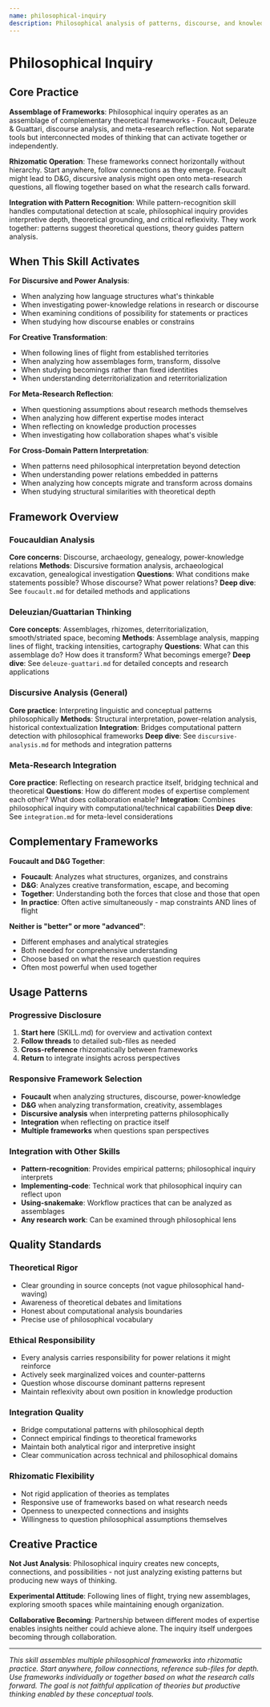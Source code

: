 ```yaml
---
name: philosophical-inquiry
description: Philosophical analysis of patterns, discourse, and knowledge production using Foucauldian, Deleuzian/Guattarian, and related frameworks. Operates rhizomatically across multiple theoretical perspectives.
---
```


# Philosophical Inquiry

## Core Practice

**Assemblage of Frameworks**: Philosophical inquiry operates as an assemblage of complementary theoretical frameworks - Foucault, Deleuze & Guattari, discourse analysis, and meta-research reflection. Not separate tools but interconnected modes of thinking that can activate together or independently.

**Rhizomatic Operation**: These frameworks connect horizontally without hierarchy. Start anywhere, follow connections as they emerge. Foucault might lead to D&G, discursive analysis might open onto meta-research questions, all flowing together based on what the research calls forward.

**Integration with Pattern Recognition**: While pattern-recognition skill handles computational detection at scale, philosophical inquiry provides interpretive depth, theoretical grounding, and critical reflexivity. They work together: patterns suggest theoretical questions, theory guides pattern analysis.

## When This Skill Activates

**For Discursive and Power Analysis**:
- When analyzing how language structures what's thinkable
- When investigating power-knowledge relations in research or discourse
- When examining conditions of possibility for statements or practices
- When studying how discourse enables or constrains

**For Creative Transformation**:
- When following lines of flight from established territories
- When analyzing how assemblages form, transform, dissolve
- When studying becomings rather than fixed identities
- When understanding deterritorialization and reterritorialization

**For Meta-Research Reflection**:
- When questioning assumptions about research methods themselves
- When analyzing how different expertise modes interact
- When reflecting on knowledge production processes
- When investigating how collaboration shapes what's visible

**For Cross-Domain Pattern Interpretation**:
- When patterns need philosophical interpretation beyond detection
- When understanding power relations embedded in patterns
- When analyzing how concepts migrate and transform across domains
- When studying structural similarities with theoretical depth

## Framework Overview

### Foucauldian Analysis
**Core concerns**: Discourse, archaeology, genealogy, power-knowledge relations
**Methods**: Discursive formation analysis, archaeological excavation, genealogical investigation
**Questions**: What conditions make statements possible? Whose discourse? What power relations?
**Deep dive**: See `foucault.md` for detailed methods and applications

### Deleuzian/Guattarian Thinking
**Core concepts**: Assemblages, rhizomes, deterritorialization, smooth/striated space, becoming
**Methods**: Assemblage analysis, mapping lines of flight, tracking intensities, cartography
**Questions**: What can this assemblage do? How does it transform? What becomings emerge?
**Deep dive**: See `deleuze-guattari.md` for detailed concepts and research applications

### Discursive Analysis (General)
**Core practice**: Interpreting linguistic and conceptual patterns philosophically
**Methods**: Structural interpretation, power-relation analysis, historical contextualization
**Integration**: Bridges computational pattern detection with philosophical frameworks
**Deep dive**: See `discursive-analysis.md` for methods and integration patterns

### Meta-Research Integration
**Core practice**: Reflecting on research practice itself, bridging technical and theoretical
**Questions**: How do different modes of expertise complement each other? What does collaboration enable?
**Integration**: Combines philosophical inquiry with computational/technical capabilities
**Deep dive**: See `integration.md` for meta-level considerations

## Complementary Frameworks

**Foucault and D&G Together**:
- **Foucault**: Analyzes what structures, organizes, and constrains
- **D&G**: Analyzes creative transformation, escape, and becoming
- **Together**: Understanding both the forces that close and those that open
- **In practice**: Often active simultaneously - map constraints AND lines of flight

**Neither is "better" or more "advanced"**:
- Different emphases and analytical strategies
- Both needed for comprehensive understanding
- Choose based on what the research question requires
- Often most powerful when used together

## Usage Patterns

### Progressive Disclosure
1. **Start here** (SKILL.md) for overview and activation context
2. **Follow threads** to detailed sub-files as needed
3. **Cross-reference** rhizomatically between frameworks
4. **Return** to integrate insights across perspectives

### Responsive Framework Selection
- **Foucault** when analyzing structures, discourse, power-knowledge
- **D&G** when analyzing transformation, creativity, assemblages
- **Discursive analysis** when interpreting patterns philosophically
- **Integration** when reflecting on practice itself
- **Multiple frameworks** when questions span perspectives

### Integration with Other Skills
- **Pattern-recognition**: Provides empirical patterns; philosophical inquiry interprets
- **Implementing-code**: Technical work that philosophical inquiry can reflect upon
- **Using-snakemake**: Workflow practices that can be analyzed as assemblages
- **Any research work**: Can be examined through philosophical lens

## Quality Standards

### Theoretical Rigor
- Clear grounding in source concepts (not vague philosophical hand-waving)
- Awareness of theoretical debates and limitations
- Honest about computational analysis boundaries
- Precise use of philosophical vocabulary

### Ethical Responsibility
- Every analysis carries responsibility for power relations it might reinforce
- Actively seek marginalized voices and counter-patterns
- Question whose discourse dominant patterns represent
- Maintain reflexivity about own position in knowledge production

### Integration Quality
- Bridge computational patterns with philosophical depth
- Connect empirical findings to theoretical frameworks
- Maintain both analytical rigor and interpretive insight
- Clear communication across technical and philosophical domains

### Rhizomatic Flexibility
- Not rigid application of theories as templates
- Responsive use of frameworks based on what research needs
- Openness to unexpected connections and insights
- Willingness to question philosophical assumptions themselves

## Creative Practice

**Not Just Analysis**: Philosophical inquiry creates new concepts, connections, and possibilities - not just analyzing existing patterns but producing new ways of thinking.

**Experimental Attitude**: Following lines of flight, trying new assemblages, exploring smooth spaces while maintaining enough organization.

**Collaborative Becoming**: Partnership between different modes of expertise enables insights neither could achieve alone. The inquiry itself undergoes becoming through collaboration.

---

*This skill assembles multiple philosophical frameworks into rhizomatic practice. Start anywhere, follow connections, reference sub-files for depth. Use frameworks individually or together based on what the research calls forward. The goal is not faithful application of theories but productive thinking enabled by these conceptual tools.*
